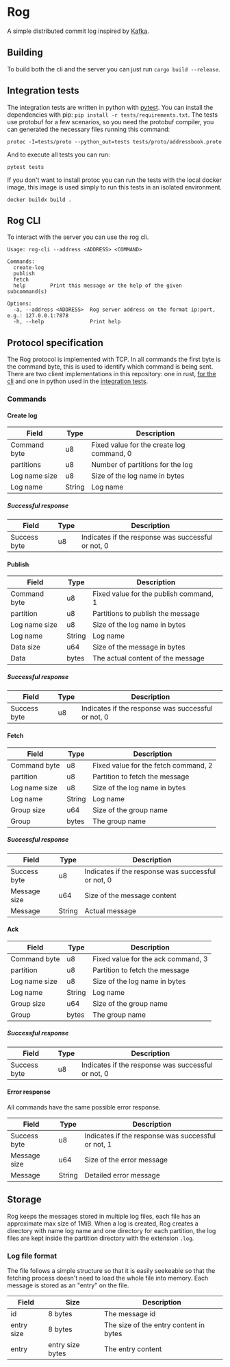 # Rog

A simple distributed commit log inspired by [Kafka][0].

## Building

To build both the cli and the server you can just run `cargo build
--release`.

## Integration tests

The integration tests are written in python with [pytest][1]. You can
install the dependencies with pip: `pip install -r
tests/requirements.txt`. The tests use protobuf for a few scenarios,
so you need the protobuf compiler, you can generated the necessary
files running this command:

```shell
protoc -I=tests/proto --python_out=tests tests/proto/addressbook.proto
```

And to execute all tests you can run:

```shell
pytest tests
```

If you don't want to install protoc you can run the tests with the
local docker image, this image is used simply to run this tests in an
isolated environment.

```shell
docker buildx build .
```

## Rog CLI

To interact with the server you can use the rog cli.

```
Usage: rog-cli --address <ADDRESS> <COMMAND>

Commands:
  create-log
  publish
  fetch
  help        Print this message or the help of the given subcommand(s)

Options:
  -a, --address <ADDRESS>  Rog server address on the format ip:port, e.g.: 127.0.0.1:7878
  -h, --help               Print help
```

## Protocol specification

The Rog protocol is implemented with TCP. In all commands the first
byte is the command byte, this is used to identify which command is
being sent. There are two client implementations in this repository:
one in rust, [for the cli](./src/bin/cli.rs) and one in python used in
the [integration tests](./tests/rog_client.py).

### Commands

#### Create log

| Field         | Type   | Description                               |
|---------------|--------|-------------------------------------------|
| Command byte  | u8     | Fixed value for the create log command, 0 |
| partitions    | u8     | Number of partitions for the log          |
| Log name size | u8     | Size of the log name in bytes             |
| Log name      | String | Log name                                  |

##### Successful response

| Field        | Type | Description                                        |
|--------------|------|----------------------------------------------------|
| Success byte | u8   | Indicates if the response was successful or not, 0 |

#### Publish

| Field         | Type   | Description                            |
|---------------|--------|----------------------------------------|
| Command byte  | u8     | Fixed value for the publish command, 1 |
| partition     | u8     | Partitions to publish the message      |
| Log name size | u8     | Size of the log name in bytes          |
| Log name      | String | Log name                               |
| Data size     | u64    | Size of the message in bytes           |
| Data          | bytes  | The actual content of the message      |

##### Successful response

| Field        | Type | Description                                        |
|--------------|------|----------------------------------------------------|
| Success byte | u8   | Indicates if the response was successful or not, 0 |

#### Fetch

| Field         | Type   | Description                          |
|---------------|--------|--------------------------------------|
| Command byte  | u8     | Fixed value for the fetch command, 2 |
| partition     | u8     | Partition to fetch the message       |
| Log name size | u8     | Size of the log name in bytes        |
| Log name      | String | Log name                             |
| Group size    | u64    | Size of the group name               |
| Group         | bytes  | The group name                       |

##### Successful response

| Field        | Type   | Description                                        |
|--------------|--------|----------------------------------------------------|
| Success byte | u8     | Indicates if the response was successful or not, 0 |
| Message size | u64    | Size of the message content                        |
| Message      | String | Actual message                                     |

#### Ack

| Field         | Type   | Description                        |
|---------------|--------|------------------------------------|
| Command byte  | u8     | Fixed value for the ack command, 3 |
| partition     | u8     | Partition to fetch the message     |
| Log name size | u8     | Size of the log name in bytes      |
| Log name      | String | Log name                           |
| Group size    | u64    | Size of the group name             |
| Group         | bytes  | The group name                     |

##### Successful response

| Field        | Type   | Description                                        |
|--------------|--------|----------------------------------------------------|
| Success byte | u8     | Indicates if the response was successful or not, 0 |

#### Error response

All commands have the same possible error response.

| Field        | Type   | Description                                        |
|--------------|--------|----------------------------------------------------|
| Success byte | u8     | Indicates if the response was successful or not, 1 |
| Message size | u64    | Size of the error message                          |
| Message      | String | Detailed error message                             |

## Storage

Rog keeps the messages stored in multiple log files, each file has an
approximate max size of 1MiB. When a log is created, Rog creates a
directory with name log name and one directory for each partition, the
log files are kept inside the partition directory with the extension
`.log`.

### Log file format

The file follows a simple structure so that it is easily seekeable so
that the fetching process doesn't need to load the whole file into
memory. Each message is stored as an "entry" on the file.

| Field      | Size             | Description                            |
|------------|------------------|----------------------------------------|
| id         | 8 bytes          | The message id                         |
| entry size | 8 bytes          | The size of the entry content in bytes |
| entry      | entry size bytes | The entry content                      |

[0]: https://kafka.apache.org/
[1]: https://docs.pytest.org/en/7.4.x/
